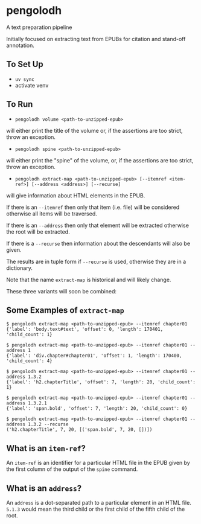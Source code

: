 # pengolodh

A text preparation pipeline

Initially focused on extracting text from EPUBs for citation and stand-off annotation.

## To Set Up

- `uv sync`
- activate venv

## To Run

- `pengolodh volume <path-to-unzipped-epub>`

will either print the title of the volume or, if the assertions are too strict, throw an exception.

- `pengolodh spine <path-to-unzipped-epub>`

will either print the "spine" of the volume, or, if the assertions are too strict, throw an exception.

- `pengolodh extract-map <path-to-unzipped-epub> [--itemref <item-ref>] [--address <address>] [--recurse]`

will give information about HTML elements in the EPUB.

If there is an `--itemref` then only that item (i.e. file) will be considered otherwise all items will be traversed.

If there is an `--address` then only that element will be extracted otherwise the root will be extracted.

If there is a `--recurse` then information about the descendants will also be given.

The results are in tuple form if `--recurse` is used, otherwise they are in a dictionary.

Note that the name `extract-map` is historical and will likely change.

These three variants will soon be combined:

## Some Examples of `extract-map`

```
$ pengolodh extract-map <path-to-unzipped-epub> --itemref chapter01
{'label': 'body.text#text', 'offset': 0, 'length': 170401, 'child_count': 1}

$ pengolodh extract-map <path-to-unzipped-epub> --itemref chapter01 --address 1
{'label': 'div.chapter#chapter01', 'offset': 1, 'length': 170400, 'child_count': 4}

$ pengolodh extract-map <path-to-unzipped-epub> --itemref chapter01 --address 1.3.2
{'label': 'h2.chapterTitle', 'offset': 7, 'length': 20, 'child_count': 1}

$ pengolodh extract-map <path-to-unzipped-epub> --itemref chapter01 --address 1.3.2.1
{'label': 'span.bold', 'offset': 7, 'length': 20, 'child_count': 0}

$ pengolodh extract-map <path-to-unzipped-epub> --itemref chapter01 --address 1.3.2 --recurse
('h2.chapterTitle', 7, 20, [('span.bold', 7, 20, [])])
```

## What is an `item-ref`?

An `item-ref` is an identifier for a particular HTML file in the EPUB given by the first column of the output of the `spine` command.

## What is an `address`?

An `address` is a dot-separated path to a particular element in an HTML file. `5.1.3` would mean the third child or the first child of the fifth child of the root.
